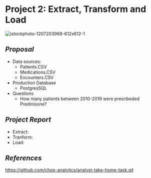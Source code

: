 # Project 2: Extract, Transform and Load
![istockphoto-1207203968-612x612-1](https://user-images.githubusercontent.com/100361900/175171555-5f389876-8ffc-4b1a-8c1f-a2a0a40a8e8f.jpg)
 ## _Proposal_
 * Data sources:
   *  Patients.CSV
   *  Medications.CSV
   *  Encounters.CSV
 * Production Database
   * PostgresSQL
 * Questions
   *  How many patients between 2010-2019 were presribeded Predinisone?
## _Project Report_
 * Extract:
 * Tranform:
 * Load:
## _References_
https://github.com/chop-analytics/analyst-take-home-task.git
